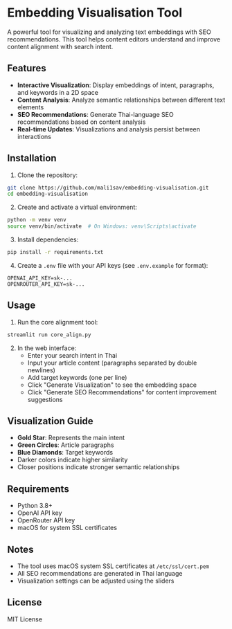 # Embedding Visualisation Tool

A powerful tool for visualizing and analyzing text embeddings with SEO recommendations. This tool helps content editors understand and improve content alignment with search intent.

## Features

- **Interactive Visualization**: Display embeddings of intent, paragraphs, and keywords in a 2D space
- **Content Analysis**: Analyze semantic relationships between different text elements
- **SEO Recommendations**: Generate Thai-language SEO recommendations based on content analysis
- **Real-time Updates**: Visualizations and analysis persist between interactions

## Installation

1. Clone the repository:
```bash
git clone https://github.com/mali1sav/embedding-visualisation.git
cd embedding-visualisation
```

2. Create and activate a virtual environment:
```bash
python -m venv venv
source venv/bin/activate  # On Windows: venv\Scripts\activate
```

3. Install dependencies:
```bash
pip install -r requirements.txt
```

4. Create a `.env` file with your API keys (see `.env.example` for format):
```
OPENAI_API_KEY=sk-...
OPENROUTER_API_KEY=sk-...
```

## Usage

1. Run the core alignment tool:
```bash
streamlit run core_align.py
```

2. In the web interface:
   - Enter your search intent in Thai
   - Input your article content (paragraphs separated by double newlines)
   - Add target keywords (one per line)
   - Click "Generate Visualization" to see the embedding space
   - Click "Generate SEO Recommendations" for content improvement suggestions

## Visualization Guide

- **Gold Star**: Represents the main intent
- **Green Circles**: Article paragraphs
- **Blue Diamonds**: Target keywords
- Darker colors indicate higher similarity
- Closer positions indicate stronger semantic relationships

## Requirements

- Python 3.8+
- OpenAI API key
- OpenRouter API key
- macOS for system SSL certificates

## Notes

- The tool uses macOS system SSL certificates at `/etc/ssl/cert.pem`
- All SEO recommendations are generated in Thai language
- Visualization settings can be adjusted using the sliders

## License

MIT License

